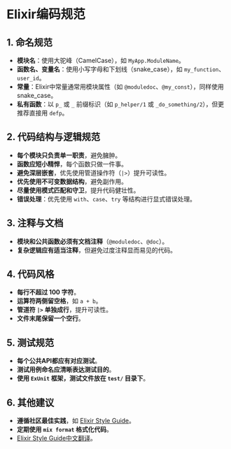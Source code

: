 # Elixir编码规范

## 1. 命名规范
- **模块名**：使用大驼峰（CamelCase），如 `MyApp.ModuleName`。
- **函数名、变量名**：使用小写字母和下划线（snake_case），如 `my_function`、`user_id`。
- **常量**：Elixir中常量通常用模块属性（如 `@moduledoc`、`@my_const`），同样使用snake_case。
- **私有函数**：以 `p_` 或 `_` 前缀标识（如 `p_helper/1` 或 `_do_something/2`），但更推荐直接用 `defp`。

## 2. 代码结构与逻辑规范
- **每个模块只负责单一职责**，避免臃肿。
- **函数应短小精悍**，每个函数只做一件事。
- **避免深层嵌套**，优先使用管道操作符（`|>`）提升可读性。
- **优先使用不可变数据结构**，避免副作用。
- **尽量使用模式匹配和守卫**，提升代码健壮性。
- **错误处理**：优先使用 `with`、`case`、`try` 等结构进行显式错误处理。

## 3. 注释与文档
- **模块和公共函数必须有文档注释**（`@moduledoc`、`@doc`）。
- **复杂逻辑应有适当注释**，但避免过度注释显而易见的代码。

## 4. 代码风格
- **每行不超过 100 字符**。
- **运算符两侧留空格**，如 `a + b`。
- **管道符 `|>` 单独成行**，提升可读性。
- **文件末尾保留一个空行**。

## 5. 测试规范
- **每个公共API都应有对应测试**。
- **测试用例命名应清晰表达测试目的**。
- **使用 `ExUnit` 框架，测试文件放在 `test/` 目录下**。

## 6. 其他建议
- **遵循社区最佳实践**，如 [Elixir Style Guide](https://github.com/christopheradams/elixir_style_guide/blob/master/README.md)。
- **定期使用 `mix format` 格式化代码**。 
- [Elixir Style Guide中文翻译](https://github.com/geekerzp/elixir_style_guide/blob/master/README-zhCN.md)。